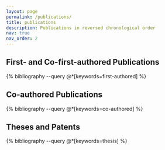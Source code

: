 ```yaml
---
layout: page
permalink: /publications/
title: publications
description: Publications in reversed chronological order
nav: true
nav_order: 2
---
```


<!-- _pages/publications.md -->
<div class="publications">
  <h2>First- and Co-first-authored Publications</h2>
  {% bibliography --query @*[keywords=first-authored] %}
  
  <h2>Co-authored Publications</h2>
  {% bibliography --query @*[keywords=co-authored] %}

  <h2>Theses and Patents</h2>
  {% bibliography --query @*[keywords=thesis] %}
</div>

